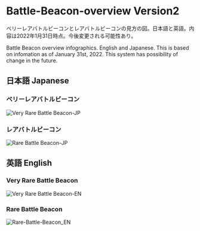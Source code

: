 # Battle-Beacon-overview Version2

ベリーレアバトルビーコンとレアバトルビーコンの見方の図。日本語と英語。内容は2022年1月31日時点。今後変更される可能性あり。

Battle Beacon overview infographics. English and Japanese. This is based on infomation as of January 31st, 2022. This system has possibility of change in the future.

## 日本語 Japanese

### ベリーレアバトルビーコン

![Very Rare Battle Beacon-JP](https://user-images.githubusercontent.com/20723919/151823475-de055bc6-f96c-4e34-985a-a7712c1e0416.png)

### レアバトルビーコン

![Rare Battle Beacon-JP](https://user-images.githubusercontent.com/20723919/151823562-c9a2b8b9-5443-47ba-9356-90595c5d2bc4.png)

## 英語 English

### Very Rare Battle Beacon

![Very Rare Battle Beacon-EN](https://user-images.githubusercontent.com/20723919/151823495-2e7e31e4-a8bf-44ba-9a28-0166b004120a.png)

### Rare Battle Beacon

![Rare-Battle-Beacon_EN](https://github.com/user-attachments/assets/5ef20da8-a5b5-4e1a-8ccb-b9ed036eef4d)
